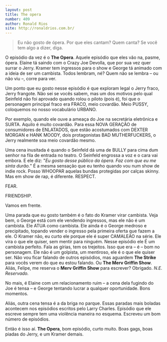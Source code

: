 ```yaml
---
layout: post
title: The opera
number: 409
author: Ronald Rios
site: http://ronaldrios.com.br/
---
```


> Eu não gosto de ópera. Por que eles cantam? Quem canta? Se você tem algo a dizer, diga.

O episódio da vez é o **The Opera**. Aquele episódio que eles vão na, pasme, ópera. Elaine tá saindo com o Crazy Joe Devolla, que por sua vez quer surrar o Jerry. Kramer tem ingressos para o show e George tá animado com a ideia de ser um cambista. Todos lembram, né? Quem não se lembra – ou não viu –, corre para ver.

Um ponto que eu gosto nesse episódio é que exploram legal o Jerry fraco, Jerry frangote. Não sei se vocês sabem, mas um dos motivos pelo qual Seinfeld não foi aprovado quando rolou o piloto (pois é), foi que o personagem principal fraco era FRACO, meio covardão. Meio PUSSY, coloquemos no nosso vocabulário URBANO.

Por exemplo, quando ele ouve a ameaça do Joe na secretária eletrônica e SURTA. Aquilo é muito covardão. Para essa NOVA GERAÇÃO de consumidores de ENLATADOS, que estão acostumados com DEXTER MORGAN e HANK MOODY, dois protagonistas BAD MUTHERFUCKERS, o Jerry realmente soa meio covardão mesmo.

Uma cena inusitada é quando o Seinfeld dá uma de BULLY para cima dum senhor na fila de entrada no teatro. O Seinfeld engrossa a voz e o cara vai embora. E ele diz: "*Eu gosto desse público da ópera. Faz com que eu me sinta durão.*" É a mesma sensação que eu tenho quando vou num show de indie rock. Posso WHOOPAR aquelas bundas protegidas por calças skinny. Mas em show de rap, é diferente. RESPECT.

FEAR.

FRIENDSHIP.

Vamos em frente.

Uma parada que eu gosto também é o fato do Kramer virar cambista. Veja bem, o George está com ele vendendo ingressos, mas ele não é um cambista. Ele ATUA como cambista. Ele ainda é o George medroso e precipitado, topando vender o ingresso pela primeira oferta que fazem a ele. O Kramer não, eu curto ele porque ele é super CAMALEÃO na série. Ele vira o que ele quiser, sem mentir para ninguém. Nesse episódio ele É um cambista perfeito. Fala as gírias, tem os trejeitos. Isso que era – é – bom no personagem. Ele não é um golpista, um mentiroso, ele é o que ele quiser ser. Não vou ficar falando de outros episódios, mas aguardem **The Strike** para vocês verem do que eu estou falando. Ou **The Merv Griffin Show**. Aliás, Felipe, me reserva o **Merv Griffin Show** para escrever? Obrigado. *N.E. Reservado.*

No mais, é Elaine com um relacionamento ruim – a cena dela fugindo do Joe é tensa – e George tentando lucrar a qualquer oportunidade. Bons momentos.

Aliás, outra cena tensa é a da briga no parque. Essas paradas mais boladas acontecem nos episódios escritos pelo Larry Charles. Episódio que ele escreve sempre tem uma violência maneira no esquema. Escreveu um bom número de episódios.

Então é isso aí. **The Opera**, bom episódio, curto muito. Boas gags, boas piadas do Jerry, e um Kramer demais.